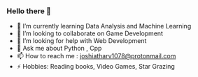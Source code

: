 ### Hello there 👋






- 🌱 I’m currently learning Data Analysis and Machine Learning
- 👯 I’m looking to collaborate on Game Development
- 🤔 I’m looking for help with Web Development
- 💬 Ask me about Python , Cpp
- 📫 How to reach me : joshiatharv1078@protonmail.com
- ⚡ Hobbies: Reading books, Video Games, Star Grazing 

